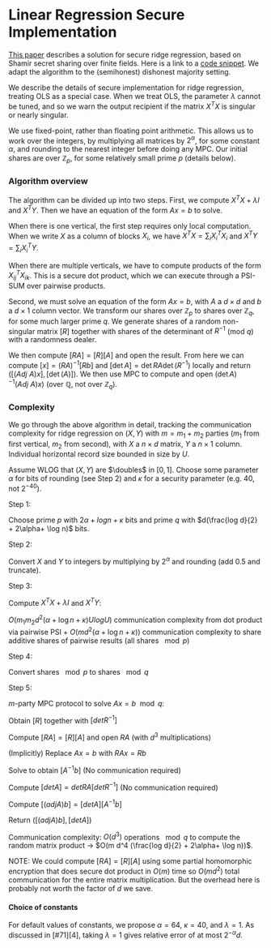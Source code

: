 # Linear Regression Secure Implementation

[This paper][1] describes a solution for secure ridge regression,
based on Shamir secret sharing over finite fields. Here is a link to a
[code snippet][2]. We adapt the algorithm to the (semihonest) dishonest majority
setting.

We describe the details of secure implementation for ridge regression,
treating OLS as a special case. When we treat OLS, the parameter
$`\lambda`$ cannot be tuned, and so we warn the output recipient if
the matrix $`X^TX`$ is singular or nearly singular.

We use fixed-point, rather than floating point arithmetic. This allows
us to work over the integers, by multiplying all matrices by
$`2^{\alpha}`$, for some constant $`\alpha`$, and rounding to the
nearest integer before doing any MPC. Our initial shares are over
$`\mathbb{Z}_p`$, for some relatively small prime $`p`$ (details
below).

### Algorithm overview

The algorithm can be divided up into two steps. First, we compute
$`X^TX + \lambda I`$ and $`X^TY`$. Then we have an equation of the
form $`Ax=b`$ to solve.

When there is one vertical, the first step requires only local
computation. When we write $`X`$ as a column of blocks $`X_i`$, we
have $`X^TX = \sum_{i} X_i^T X_i`$ and $`X^TY = \sum_i X_i^T Y`$.

When there are multiple verticals, we have to compute products of the
form $`X_{ij}^T X_{ik}`$. This is a secure dot product, which we can
execute through a PSI-SUM over pairwise products.

Second, we must solve an equation of the form $`Ax=b`$, with $`A`$ a
$`d\times d`$ and $`b`$ a $`d \times 1`$ column vector. We transform
our shares over $`\mathbb{Z}_p`$ to shares over $`\mathbb{Z}_q`$, for
some much larger prime $`q`$. We generate shares of a random non-singular matrix
$`[R]`$ together with shares of the determinant
of $`R^{-1}`$ (mod $`q`$) with a randomness dealer.

We then compute $`[RA]=[R][A]`$ and open the result. From here we can
compute $`[x] = (RA)^{-1} [Rb]`$ and $`[\det A] = \det RA
\det(R^{-1})`$ locally and return $`([(Adj\ A) x], [\det(A)])`$. We
then use MPC to compute and open $`(\det A)^{-1} (Adj\ A) x)`$ (over
$`\mathbb{Q}`$, not over $`\mathbb{Z}_q`$).

### Complexity

We go through the above algorithm in detail, tracking the
communication complexity for ridge regression on $`(X,Y)`$ with
$`m=m_1+m_2`$ parties ($`m_1`$ from first vertical, $`m_2`$ from
second), with $`X`$ a $`n \times d`$ matrix, $`Y`$ a $`n \times 1`$
column. Individual horizontal record size bounded in size by $`U`$.

Assume WLOG that $`(X,Y)`$ are $`\doubles`$ in $`[0,1]`$. Choose some
parameter $`\alpha`$ for bits of rounding (see Step 2) and $`\kappa`$
for a security parameter (e.g. 40, not $`2^{-40}`$).

Step 1:

Choose prime $`p`$ with $`2\alpha + log n + \kappa`$ bits and prime $`q`$
with $`d(\frac{log d}{2} + 2\alpha+ \log n)`$ bits.

Step 2:

Convert $`X`$ and $`Y`$ to integers by multiplying by $`2^{\alpha}`$
and rounding (add $`0.5`$ and truncate).

Step 3:

Compute $`X^T X  + \lambda I`$ and $`X^TY`$:

$`O(m_1m_2 d^2 (\alpha + \log n + \kappa) U log U)`$ communication
complexity from dot product via pairwise PSI + $`O(m d^2(\alpha + \log
n + \kappa))`$ communication complexity to share additive shares of
pairwise results (all shares $`\mod p`$)

Step 4:

Convert shares $`\mod p`$ to shares $`\mod q`$

Step 5:

$`m`$-party MPC protocol to solve $`Ax=b \mod q`$:

Obtain $`[R]`$ together with $`[det R^{-1}]`$

Compute $`[RA]=[R][A]`$ and open $`RA`$ (with $`d^3`$ multiplications)

(Implicitly) Replace $`Ax=b`$ with $`RAx=Rb`$

Solve to obtain $`[A^{-1}b]`$ (No communication required)

Compute $`[det A] = det RA [det R^{-1}]`$ (No communication required)

Compute $`[(adj A)b] = [det A][A^{-1} b]`$

Return $`([(adj A)b], [det A])`$

Communication complexity: $`O(d^3)`$ operations $`\mod q`$ to compute
the random matrix product -> $`O(m d^4 (\frac{log d}{2} + 2\alpha+
\log n))`$.

NOTE: We could compute $`[RA]=[R][A]`$ using some partial homomorphic
encryption that does secure dot product in $`O(m)`$ time so
$`O(md^2)`$ total communication for the entire matrix
multiplication. But the overhead here is probably not worth the factor
of $`d`$ we save.

#### Choice of constants

For default values of constants, we propose $`\alpha = 64`$, $`\kappa =
40`$, and $`\lambda=1`$. As discussed in [#71][4], taking $`\lambda=1`$
gives relative error of at most $`2^{-\alpha}d`$.

[1]: https://eprint.iacr.org/2019/773
[2]: https://github.com/lschoe/mpyc/blob/master/demos/ridgeregression.py